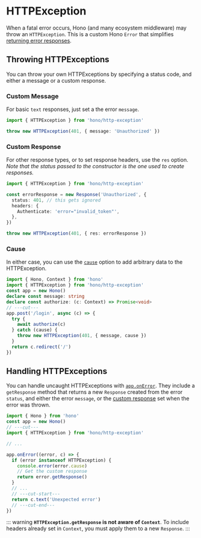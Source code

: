 # HTTPException

When a fatal error occurs, Hono (and many ecosystem middleware) may throw an `HTTPException`. This is a custom Hono `Error` that simplifies [returning error responses](#handling-httpexceptions).

## Throwing HTTPExceptions

You can throw your own HTTPExceptions by specifying a status code, and either a message or a custom response.

### Custom Message

For basic `text` responses, just set a the error `message`.

```ts twoslash
import { HTTPException } from 'hono/http-exception'

throw new HTTPException(401, { message: 'Unauthorized' })
```

### Custom Response

For other response types, or to set response headers, use the `res` option. _Note that the status passed to the constructor is the one used to create responses._

```ts twoslash
import { HTTPException } from 'hono/http-exception'

const errorResponse = new Response('Unauthorized', {
  status: 401, // this gets ignored
  headers: {
    Authenticate: 'error="invalid_token"',
  },
})

throw new HTTPException(401, { res: errorResponse })
```

### Cause

In either case, you can use the [`cause`](https://developer.mozilla.org/en-US/docs/Web/JavaScript/Reference/Global_Objects/Error/cause) option to add arbitrary data to the HTTPException.

```ts twoslash
import { Hono, Context } from 'hono'
import { HTTPException } from 'hono/http-exception'
const app = new Hono()
declare const message: string
declare const authorize: (c: Context) => Promise<void>
// ---cut---
app.post('/login', async (c) => {
  try {
    await authorize(c)
  } catch (cause) {
    throw new HTTPException(401, { message, cause })
  }
  return c.redirect('/')
})
```

## Handling HTTPExceptions

You can handle uncaught HTTPExceptions with [`app.onError`](/docs/api/hono#error-handling). They include a `getResponse` method that returns a new `Response` created from the error `status`, and either the error `message`, or the [custom response](#custom-response) set when the error was thrown.

```ts twoslash
import { Hono } from 'hono'
const app = new Hono()
// ---cut---
import { HTTPException } from 'hono/http-exception'

// ...

app.onError((error, c) => {
  if (error instanceof HTTPException) {
    console.error(error.cause)
    // Get the custom response
    return error.getResponse()
  }
  // ...
  // ---cut-start---
  return c.text('Unexpected error')
  // ---cut-end---
})
```

::: warning
**`HTTPException.getResponse` is not aware of `Context`**. To include headers already set in `Context`, you must apply them to a new `Response`.
:::

